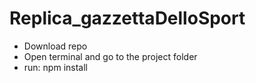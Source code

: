 # Replica_gazzettaDelloSport

* Download repo
* Open terminal and go to the project folder
* run: npm install
 
